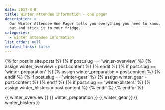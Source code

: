 ```yaml
---
date: 2017-8-8
title: Winter attendee information - one pager
description: >
  Our Winter Attendee One Pager tells you everything you need to know. Print it
  out and stick it to your fridge.
categories:
  - winter attendee information
list_order: null
related_links: false
---
```


{% for post in site.posts %}
  {% if post.slug == 'winter-overview' %}
    {% assign winter_overview = post.content %}
  {% endif %}
  {% if post.slug == 'winter-preparation' %}
    {% assign winter_preparation = post.content %}
  {% endif %}
  {% if post.slug == 'winter-gear' %}
    {% assign winter_gear = post.content %}
  {% endif %}
  {% if post.slug == 'winter-blisters' %}
    {% assign winter_blisters = post.content %}
  {% endif %}
{% endfor %}

{{ winter_overview }}
{{ winter_preparation }}
{{ winter_gear }}
{{ winter_blisters }}
